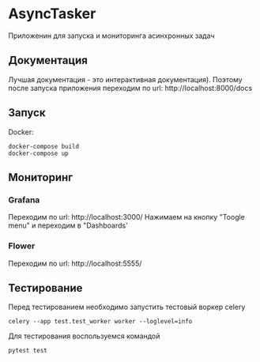 # AsyncTasker
Приложенин для запуска и мониторинга асинхронных задач

## Документация
Лучшая документация - это интерактивная документация). Поэтому после запуска приложения переходим по url: http://localhost:8000/docs

## Запуск
Docker:
```
docker-compose build
docker-compose up
```
## Мониторинг
### Grafana
Переходим по url: http://localhost:3000/
Нажимаем на кнопку "Toogle menu" и переходим в "Dashboards'
### Flower
Переходим по url: http://localhost:5555/
## Тестирование
Перед тестированием необходимо запустить тестовый воркер celery
```
celery --app test.test_worker worker --loglevel=info
```
Для тестирования воспользуемся командой
```
pytest test
```

